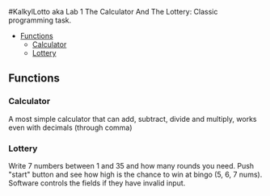 #KalkylLotto aka Lab 1
The Calculator And The Lottery:  Classic programming task.

- [Functions](#Functions)
  - [Calculator](#Calculator)
  - [Lottery](#Lottery)

## Functions
### Calculator
A most simple calculator that can add, subtract, divide and multiply, works even with decimals (through comma)
### Lottery
Write 7 numbers between 1 and 35 and how many rounds you need. Push "start" button and see how high is the chance to win at bingo (5, 6, 7 nums). Software controls the fields if they have invalid input. 

